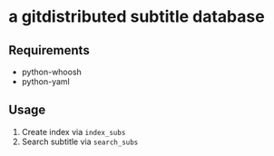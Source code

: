 # a gitdistributed subtitle database

## Requirements

- python-whoosh
- python-yaml

## Usage

1. Create index via `index_subs`
2. Search subtitle via `search_subs`
